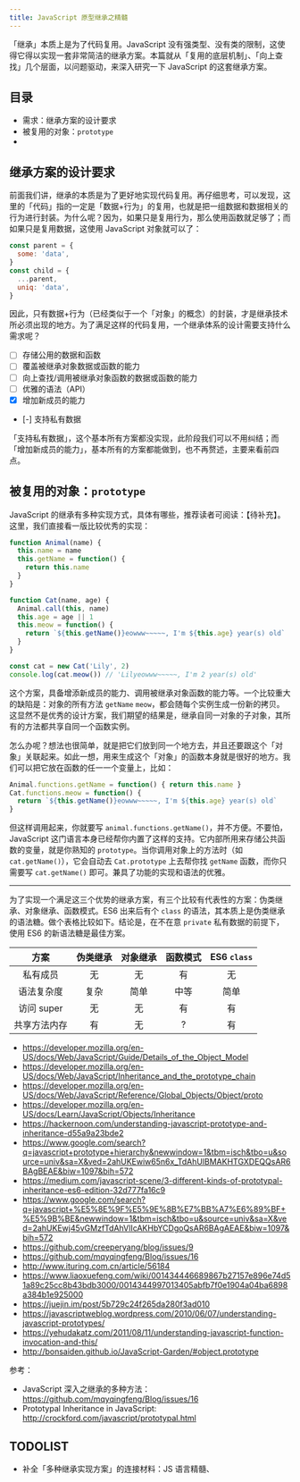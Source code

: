 ```yaml
---
title: JavaScript 原型继承之精髓
---
```


「继承」本质上是为了代码复用。JavaScript 没有强类型、没有类的限制，这使得它得以实现一套非常简洁的继承方案。本篇就从「复用的底层机制」、「向上查找」几个层面，以问题驱动，来深入研究一下 JavaScript 的这套继承方案。

## 目录

* 需求：继承方案的设计要求
* 被复用的对象：`prototype`
*

## 继承方案的设计要求

前面我们讲，继承的本质是为了更好地实现代码复用。再仔细思考，可以发现，这里的「代码」指的一定是「数据+行为」的复用，也就是把一组数据和数据相关的行为进行封装。为什么呢？因为，如果只是复用行为，那么使用函数就足够了；而如果只是复用数据，这使用 JavaScript 对象就可以了：

```javascript
const parent = {
  some: 'data',
}
const child = {
  ...parent,
  uniq: 'data',
}
```

因此，只有数据+行为（已经类似于一个「对象」的概念）的封装，才是继承技术所必须出现的地方。为了满足这样的代码复用，一个继承体系的设计需要支持什么需求呢？

* [ ] 存储公用的数据和函数
* [ ] 覆盖被继承对象数据或函数的能力
* [ ] 向上查找/调用被继承对象函数的数据或函数的能力
* [ ] 优雅的语法（API）
* [x] 增加新成员的能力
* [-] 支持私有数据

「支持私有数据」，这个基本所有方案都没实现，此阶段我们可以不用纠结；而「增加新成员的能力」，基本所有的方案都能做到，也不再赘述，主要来看前四点。

## 被复用的对象：`prototype`

JavaScript 的继承有多种实现方式，具体有哪些，推荐读者可阅读：【待补充】。这里，我们直接看一版比较优秀的实现：

```javascript
function Animal(name) {
  this.name = name
  this.getName = function() {
    return this.name
  }
}

function Cat(name, age) {
  Animal.call(this, name)
  this.age = age || 1
  this.meow = function() {
    return `${this.getName()}eowww~~~~~, I'm ${this.age} year(s) old`
  }
}

const cat = new Cat('Lily', 2)
console.log(cat.meow()) // 'Lilyeowww~~~~~, I'm 2 year(s) old'
```

这个方案，具备增添新成员的能力、调用被继承对象函数的能力等。一个比较重大的缺陷是：对象的所有方法 `getName` `meow`，都会随每个实例生成一份新的拷贝。这显然不是优秀的设计方案，我们期望的结果是，继承自同一对象的子对象，其所有的方法都共享自同一个函数实例。

怎么办呢？想法也很简单，就是把它们放到同一个地方去，并且还要跟这个「对象」关联起来。如此一想，用来生成这个「对象」的函数本身就是很好的地方。我们可以把它放在函数的任一一个变量上，比如：

```javascript
Animal.functions.getName = function() { return this.name }
Cat.functions.meow = function() { 
  return `${this.getName()}eowww~~~~~, I'm ${this.age} year(s) old`
}
```

但这样调用起来，你就要写 `animal.functions.getName()`，并不方便。不要怕，JavaScript 这门语言本身已经帮你内置了这样的支持。它内部所用来存储公共函数的变量，就是你熟知的 `prototype`。当你调用对象上的方法时（如 `cat.getName()`），它会自动去 `Cat.prototype` 上去帮你找 `getName` 函数，而你只需要写 `cat.getName()` 即可。兼具了功能的实现和语法的优雅。

---

为了实现一个满足这三个优势的继承方案，有三个比较有代表性的方案：伪类继承、对象继承、函数模式。ES6 出来后有个 `class` 的语法，其本质上是伪类继承的语法糖。做个表格比较如下。结论是，在不在意 `private` 私有数据的前提下，使用 ES6 的新语法糖是最佳方案。

|     方案     | 伪类继承 | 对象继承 | 函数模式 | ES6 `class` |
| :----------: | :------: | :------: | :------: | :---------: |
|   私有成员   |    无    |    无    |    有    |     无      |
|  语法复杂度  |   复杂   |   简单   |   中等   |    简单     |
|  访问 super  |    无    |    无    |    有    |     有      |
| 共享方法内存 |    有    |    无    |    ?     |     有      |

* https://developer.mozilla.org/en-US/docs/Web/JavaScript/Guide/Details_of_the_Object_Model
* https://developer.mozilla.org/en-US/docs/Web/JavaScript/Inheritance_and_the_prototype_chain
* https://developer.mozilla.org/en-US/docs/Web/JavaScript/Reference/Global_Objects/Object/proto
* https://developer.mozilla.org/en-US/docs/Learn/JavaScript/Objects/Inheritance
* https://hackernoon.com/understanding-javascript-prototype-and-inheritance-d55a9a23bde2
* https://www.google.com/search?q=javascript+prototype+hierarchy&newwindow=1&tbm=isch&tbo=u&source=univ&sa=X&ved=2ahUKEwiw65n6x_TdAhUlBMAKHTGXDEQQsAR6BAgBEAE&biw=1097&bih=572
* https://medium.com/javascript-scene/3-different-kinds-of-prototypal-inheritance-es6-edition-32d777fa16c9
* https://www.google.com/search?q=javascript+%E5%8E%9F%E5%9E%8B%E7%BB%A7%E6%89%BF+%E5%9B%BE&newwindow=1&tbm=isch&tbo=u&source=univ&sa=X&ved=2ahUKEwj45vGMzfTdAhVlIcAKHbYCDgoQsAR6BAgAEAE&biw=1097&bih=572
* https://github.com/creeperyang/blog/issues/9
* https://github.com/mqyqingfeng/Blog/issues/16
* http://www.ituring.com.cn/article/56184
* https://www.liaoxuefeng.com/wiki/001434446689867b27157e896e74d51a89c25cc8b43bdb3000/0014344997013405abfb7f0e1904a04ba6898a384b1e925000
* https://juejin.im/post/5b729c24f265da280f3ad010
* https://javascriptweblog.wordpress.com/2010/06/07/understanding-javascript-prototypes/
* https://yehudakatz.com/2011/08/11/understanding-javascript-function-invocation-and-this/
* http://bonsaiden.github.io/JavaScript-Garden/#object.prototype

参考：

* JavaScript 深入之继承的多种方法：https://github.com/mqyqingfeng/Blog/issues/16
* Prototypal Inheritance in JavaScript: http://crockford.com/javascript/prototypal.html

## TODOLIST

* 补全「多种继承实现方案」的连接材料：JS 语言精髓、
